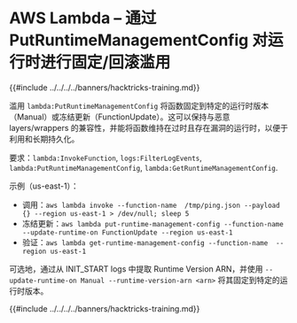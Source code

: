 # AWS Lambda – 通过 PutRuntimeManagementConfig 对运行时进行固定/回滚滥用

{{#include ../../../../banners/hacktricks-training.md}}

滥用 `lambda:PutRuntimeManagementConfig` 将函数固定到特定的运行时版本（Manual）或冻结更新（FunctionUpdate）。这可以保持与恶意 layers/wrappers 的兼容性，并能将函数维持在过时且存在漏洞的运行时，以便于利用和长期持久化。

要求：`lambda:InvokeFunction`, `logs:FilterLogEvents`, `lambda:PutRuntimeManagementConfig`, `lambda:GetRuntimeManagementConfig`.

示例（us-east-1）：
- 调用：`aws lambda invoke --function-name  /tmp/ping.json --payload {} --region us-east-1 > /dev/null; sleep 5`
- 冻结更新：`aws lambda put-runtime-management-config --function-name  --update-runtime-on FunctionUpdate --region us-east-1`
- 验证：`aws lambda get-runtime-management-config --function-name  --region us-east-1`

可选地，通过从 INIT_START logs 中提取 Runtime Version ARN，并使用 `--update-runtime-on Manual --runtime-version-arn <arn>` 将其固定到特定的运行时版本。

{{#include ../../../../banners/hacktricks-training.md}}
